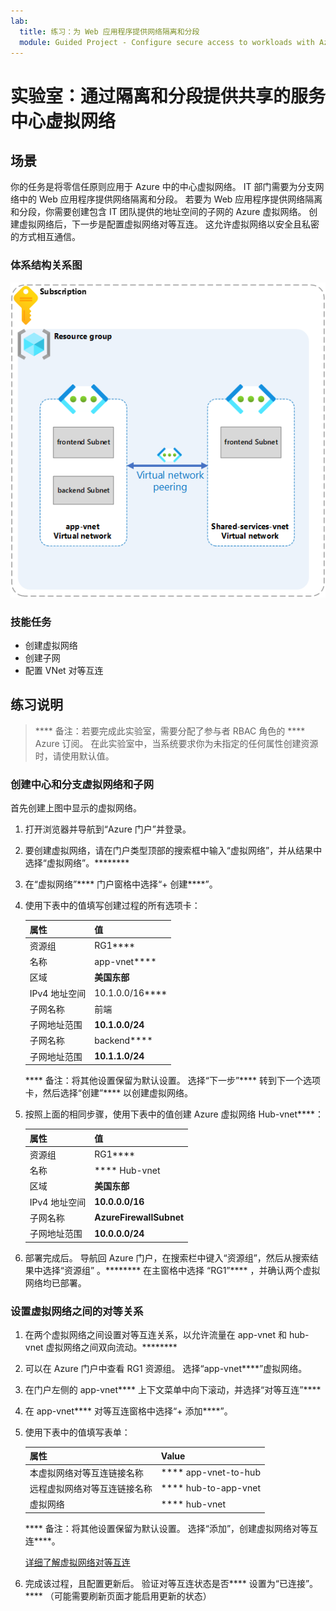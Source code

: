 ```yaml
---
lab:
  title: 练习：为 Web 应用程序提供网络隔离和分段
  module: Guided Project - Configure secure access to workloads with Azure virtual networking services
---
```


# 实验室：通过隔离和分段提供共享的服务中心虚拟网络

## 场景

你的任务是将零信任原则应用于 Azure 中的中心虚拟网络。[](https://learn.microsoft.com/security/zero-trust/azure-infrastructure-networking) IT 部门需要为分支网络中的 Web 应用程序提供网络隔离和分段。 若要为 Web 应用程序提供网络隔离和分段，你需要创建包含 IT 团队提供的地址空间的子网的 Azure 虚拟网络。 创建虚拟网络后，下一步是配置虚拟网络对等互连。 这允许虚拟网络以安全且私密的方式相互通信。

### 体系结构关系图

![显示两个对等虚拟网络的关系表。](../Media/task-1.png)

### 技能任务

- 创建虚拟网络
- 创建子网
- 配置 VNet 对等互连

## 练习说明

>**** 备注：若要完成此实验室，需要分配了参与者 RBAC 角色的 **** Azure 订阅[](https://azure.microsoft.com/free/)。
> 在此实验室中，当系统要求你为未指定的任何属性创建资源时，请使用默认值。

### 创建中心和分支虚拟网络和子网

首先创建上图中显示的虚拟网络。

1. 打开浏览器并导航到“Azure 门户”并登录<a href="https://portal.azure.com/#home"></a>。
1. 要创建虚拟网络，请在门户类型顶部的搜索框中输入“虚拟网络”，并从结果中选择“虚拟网络”。********
1. 在“虚拟网络”**** 门户窗格中选择“+ 创建****”。
1. 使用下表中的值填写创建过程的所有选项卡：

    | 属性             | 值           |
    | :------------------- | :-------------- |
    | 资源组       | RG1****         |
    | 名称                 | app-vnet****    |
    | 区域               | **美国东部**     |
    | IPv4 地址空间   | 10.1.0.0/16**** |
    | 子网名称          | 前端    |
    | 子网地址范围 | **10.1.0.0/24** |
    | 子网名称          | backend****     |
    | 子网地址范围 | **10.1.1.0/24** |

    **** 备注：将其他设置保留为默认设置。 选择“下一步”**** 转到下一个选项卡，然后选择“创建”**** 以创建虚拟网络。
1. 按照上面的相同步骤，使用下表中的值创建 Azure 虚拟网络 Hub-vnet****：

    | 属性             | 值                    |
    | :------------------- | :----------------------- |
    | 资源组       | RG1****                  |
    | 名称                 | **** Hub-vnet |
    | 区域               | **美国东部**              |
    | IPv4 地址空间   | **10.0.0.0/16**          |
    | 子网名称          | **AzureFirewallSubnet**  |
    | 子网地址范围 | **10.0.0.0/24**          |

1. 部署完成后。 导航回 Azure 门户，在搜索栏中键入“资源组”，然后从搜索结果中选择“资源组” 。******** 在主窗格中选择 “RG1”**** ，并确认两个虚拟网络均已部署。

### 设置虚拟网络之间的对等关系

1. 在两个虚拟网络之间设置对等互连关系，以允许流量在 app-vnet 和 hub-vnet 虚拟网络之间双向流动。********
1. 可以在 Azure 门户中查看 RG1 资源组。 选择“app-vnet****”虚拟网络。
1. 在门户左侧的 app-vnet**** 上下文菜单中向下滚动，并选择“对等互连”****
1. 在 app-vnet**** 对等互连窗格中选择“+ 添加****”。
1. 使用下表中的值填写表单：

    | 属性                                 | Value                          |
    | :--------------------------------------- | :----------------------------- |
    | 本虚拟网络对等互连链接名称   | **** app-vnet-to-hub |
    | 远程虚拟网络对等互连链接名称 | **** hub-to-app-vnet |
    | 虚拟网络                          | **** hub-vnet       |

    **** 备注：将其他设置保留为默认设置。 选择“添加”，创建虚拟网络对等互连****。

    [详细了解虚拟网络对等互连](https://learn.microsoft.com/azure/virtual-network/virtual-network-manage-peering?tabs=peering-portal)

1. 完成该过程，且配置更新后。 验证对等互连状态是否**** 设置为“已连接”。**** （可能需要刷新页面才能启用更新的状态）
